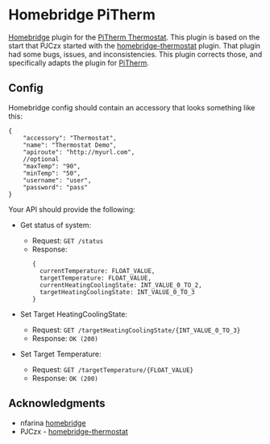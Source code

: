 # Homebridge PiTherm
[Homebridge](https://github.com/nfarina/homebridge) plugin for the [PiTherm
Thermostat](https://github.com/paullj1/PiTherm).  This plugin is based on the
start that PJCzx started with the
[homebridge-thermostat](https://github.com/PJCzx/homebridge-thermostat) plugin.
That plugin had some bugs, issues, and inconsistencies.  This plugin corrects
those, and specifically adapts the plugin for
[PiTherm](https://github.com/paullj1/PiTherm).

## Config
Homebridge config should contain an accessory that looks something like this:
```
{
    "accessory": "Thermostat",
    "name": "Thermostat Demo",
    "apiroute": "http://myurl.com",
    //optional
    "maxTemp": "90",
    "minTemp": "50",
    "username": "user",
    "password": "pass"
}
```

Your API should provide the following:
* Get status of system:
  *  Request: `GET /status`
  *  Response:
     ```
     {
       currentTemperature: FLOAT_VALUE,
       targetTemperature: FLOAT_VALUE,
       currentHeatingCoolingState: INT_VALUE_0_TO_2,
       targetHeatingCoolingState: INT_VALUE_0_TO_3
     }
     ```

* Set Target HeatingCoolingState:
  * Request:  `GET /targetHeatingCoolingState/{INT_VALUE_0_TO_3}`
  * Response: `OK (200)`

* Set Target Temperature:
  * Request:  `GET /targetTemperature/{FLOAT_VALUE}`
  * Response: `OK (200)`

## Acknowledgments
* nfarina [homebridge](https://github.com/nfarina/homebridge)
* PJCzx - [homebridge-thermostat](https://github.com/PJCzx/homebridge-thermostat)

